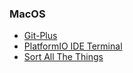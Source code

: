 ### MacOS

* [Git-Plus](https://atom.io/packages/git-plus)
* [PlatformIO IDE Terminal](https://atom.io/packages/platformio-ide-terminal)
* [Sort All The Things](https://atom.io/packages/sort-all-the-things)
